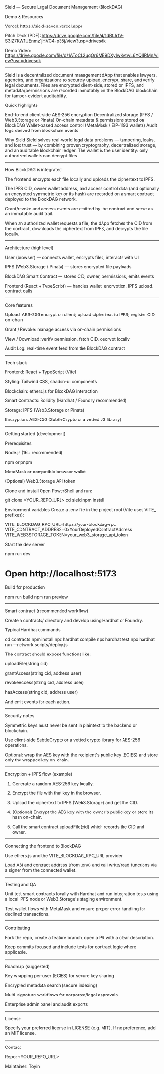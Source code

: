 Sield — Secure Legal Document Management (BlockDAG)

Demo & Resources

Vercel: https://sield-seven.vercel.app/

Pitch Deck (PDF): https://drive.google.com/file/d/1dBtJrfV-S3iZ7KW1UEnmz1jHVC4-p35j/view?usp=drivesdk

Demo Video: https://drive.google.com/file/d/1AToCL2ugOr6ME9DXyIwKvtwL6YQl1RMn/view?usp=drivesdk



---

Sield is a decentralized document management dApp that enables lawyers, agencies, and organizations to securely upload, encrypt, share, and verify legal documents. Files are encrypted client-side, stored on IPFS, and metadata/permissions are recorded immutably on the BlockDAG blockchain for tamper-evident auditability.

Quick highlights

End-to-end client-side AES-256 encryption
Decentralized storage (IPFS / Web3.Storage or Pinata)
On-chain metadata & permissions stored on BlockDAG
Wallet-based access control (MetaMask / EIP-1193 wallets)
Audit logs derived from blockchain events

Why Sield
Sield solves real-world legal data problems — tampering, leaks, and lost trust — by combining proven cryptography, decentralized storage, and an auditable blockchain ledger. The wallet is the user identity: only authorized wallets can decrypt files.


---

How BlockDAG is integrated

The frontend encrypts each file locally and uploads the ciphertext to IPFS.

The IPFS CID, owner wallet address, and access control data (and optionally an encrypted symmetric key or its hash) are recorded on a smart contract deployed to the BlockDAG network.

Grant/revoke and access events are emitted by the contract and serve as an immutable audit trail.

When an authorized wallet requests a file, the dApp fetches the CID from the contract, downloads the ciphertext from IPFS, and decrypts the file locally.



---

Architecture (high level)

User (browser) — connects wallet, encrypts files, interacts with UI

IPFS (Web3.Storage / Pinata) — stores encrypted file payloads

BlockDAG Smart Contract — stores CID, owner, permissions, emits events

Frontend (React + TypeScript) — handles wallet, encryption, IPFS upload, contract calls



---

Core features

Upload: AES-256 encrypt on client; upload ciphertext to IPFS; register CID on-chain

Grant / Revoke: manage access via on-chain permissions

View / Download: verify permission, fetch CID, decrypt locally

Audit Log: real-time event feed from the BlockDAG contract



---

Tech stack

Frontend: React + TypeScript (Vite)

Styling: Tailwind CSS, shadcn-ui components

Blockchain: ethers.js for BlockDAG interaction

Smart Contracts: Solidity (Hardhat / Foundry recommended)

Storage: IPFS (Web3.Storage or Pinata)

Encryption: AES-256 (SubtleCrypto or a vetted JS library)



---

Getting started (development)

Prerequisites

Node.js (16+ recommended)

npm or pnpm

MetaMask or compatible browser wallet

(Optional) Web3.Storage API token


Clone and install
Open PowerShell and run:

git clone <YOUR_REPO_URL>
cd sield
npm install

Environment variables
Create a .env file in the project root (Vite uses VITE_ prefixes):

VITE_BLOCKDAG_RPC_URL=https://your-blockdag-rpc
VITE_CONTRACT_ADDRESS=0xYourDeployedContractAddress
VITE_WEB3STORAGE_TOKEN=your_web3_storage_api_token

Start the dev server

npm run dev
# Open http://localhost:5173

Build for production

npm run build
npm run preview


---

Smart contract (recommended workflow)

Create a contracts/ directory and develop using Hardhat or Foundry.

Typical Hardhat commands:


cd contracts
npm install
npx hardhat compile
npx hardhat test
npx hardhat run --network <blockdag-testnet> scripts/deploy.js

The contract should expose functions like:

uploadFile(string cid)

grantAccess(string cid, address user)

revokeAccess(string cid, address user)

hasAccess(string cid, address user)


And emit events for each action.


---

Security notes

Symmetric keys must never be sent in plaintext to the backend or blockchain.

Use client-side SubtleCrypto or a vetted crypto library for AES-256 operations.

Optional: wrap the AES key with the recipient's public key (ECIES) and store only the wrapped key on-chain.



---

Encryption + IPFS flow (example)

1. Generate a random AES-256 key locally.


2. Encrypt the file with that key in the browser.


3. Upload the ciphertext to IPFS (Web3.Storage) and get the CID.


4. (Optional) Encrypt the AES key with the owner's public key or store its hash on-chain.


5. Call the smart contract uploadFile(cid) which records the CID and owner.




---

Connecting the frontend to BlockDAG

Use ethers.js and the VITE_BLOCKDAG_RPC_URL provider.

Load ABI and contract address (from .env) and call write/read functions via a signer from the connected wallet.



---

Testing and QA

Unit test smart contracts locally with Hardhat and run integration tests using a local IPFS node or Web3.Storage's staging environment.

Test wallet flows with MetaMask and ensure proper error handling for declined transactions.



---

Contributing

Fork the repo, create a feature branch, open a PR with a clear description.

Keep commits focused and include tests for contract logic where applicable.



---

Roadmap (suggested)

Key wrapping per-user (ECIES) for secure key sharing

Encrypted metadata search (secure indexing)

Multi-signature workflows for corporate/legal approvals

Enterprise admin panel and audit exports



---

License

Specify your preferred license in LICENSE (e.g. MIT). If no preference, add an MIT license.


---

Contact

Repo: <YOUR_REPO_URL>

Maintainer: Toyin

